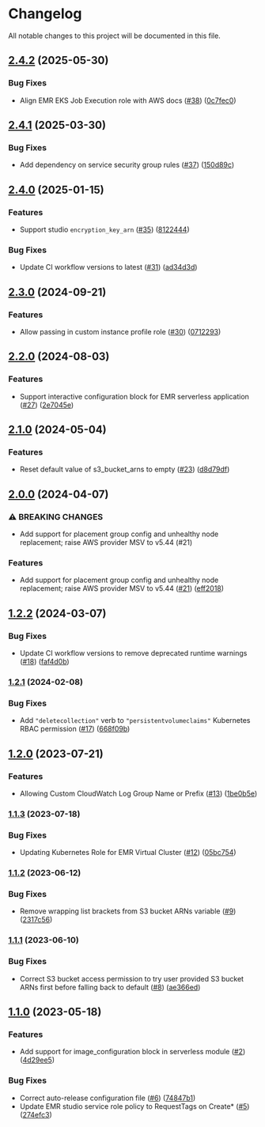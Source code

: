 # Changelog

All notable changes to this project will be documented in this file.

## [2.4.2](https://github.com/terraform-aws-modules/terraform-aws-emr/compare/v2.4.1...v2.4.2) (2025-05-30)


### Bug Fixes

* Align EMR EKS Job Execution role with AWS docs ([#38](https://github.com/terraform-aws-modules/terraform-aws-emr/issues/38)) ([0c7fec0](https://github.com/terraform-aws-modules/terraform-aws-emr/commit/0c7fec0f78534e20c64fb14120d49af8efc335bb))

## [2.4.1](https://github.com/terraform-aws-modules/terraform-aws-emr/compare/v2.4.0...v2.4.1) (2025-03-30)


### Bug Fixes

* Add dependency on service security group rules ([#37](https://github.com/terraform-aws-modules/terraform-aws-emr/issues/37)) ([150d89c](https://github.com/terraform-aws-modules/terraform-aws-emr/commit/150d89c2b471376190e59adac10b99b0cdfa212d))

## [2.4.0](https://github.com/terraform-aws-modules/terraform-aws-emr/compare/v2.3.0...v2.4.0) (2025-01-15)


### Features

* Support studio `encryption_key_arn` ([#35](https://github.com/terraform-aws-modules/terraform-aws-emr/issues/35)) ([8122444](https://github.com/terraform-aws-modules/terraform-aws-emr/commit/81224444712633533d40dc951e888357a46ffe57))


### Bug Fixes

* Update CI workflow versions to latest ([#31](https://github.com/terraform-aws-modules/terraform-aws-emr/issues/31)) ([ad34d3d](https://github.com/terraform-aws-modules/terraform-aws-emr/commit/ad34d3d55581d51dff978d936d8ebc261f39e646))

## [2.3.0](https://github.com/terraform-aws-modules/terraform-aws-emr/compare/v2.2.0...v2.3.0) (2024-09-21)


### Features

* Allow passing in custom instance profile role ([#30](https://github.com/terraform-aws-modules/terraform-aws-emr/issues/30)) ([0712293](https://github.com/terraform-aws-modules/terraform-aws-emr/commit/0712293bce835f099d5bc43e45320bc23eb5eacd))

## [2.2.0](https://github.com/terraform-aws-modules/terraform-aws-emr/compare/v2.1.0...v2.2.0) (2024-08-03)


### Features

* Support interactive configuration block for EMR serverless application ([#27](https://github.com/terraform-aws-modules/terraform-aws-emr/issues/27)) ([2e7045e](https://github.com/terraform-aws-modules/terraform-aws-emr/commit/2e7045e99ee36bb93be4036388f01bbf4fcdbcdd))

## [2.1.0](https://github.com/terraform-aws-modules/terraform-aws-emr/compare/v2.0.0...v2.1.0) (2024-05-04)


### Features

* Reset default value of s3_bucket_arns to empty ([#23](https://github.com/terraform-aws-modules/terraform-aws-emr/issues/23)) ([d8d79df](https://github.com/terraform-aws-modules/terraform-aws-emr/commit/d8d79df4dfe1c590c369ebb939a9e262de6cd42a))

## [2.0.0](https://github.com/terraform-aws-modules/terraform-aws-emr/compare/v1.2.2...v2.0.0) (2024-04-07)


### ⚠ BREAKING CHANGES

* Add support for placement group config and unhealthy node replacement; raise AWS provider MSV to v5.44 (#21)

### Features

* Add support for placement group config and unhealthy node replacement; raise AWS provider MSV to v5.44 ([#21](https://github.com/terraform-aws-modules/terraform-aws-emr/issues/21)) ([eff2018](https://github.com/terraform-aws-modules/terraform-aws-emr/commit/eff2018e7aeffdd260c21b9251275fa8342c34de))

## [1.2.2](https://github.com/terraform-aws-modules/terraform-aws-emr/compare/v1.2.1...v1.2.2) (2024-03-07)


### Bug Fixes

* Update CI workflow versions to remove deprecated runtime warnings ([#18](https://github.com/terraform-aws-modules/terraform-aws-emr/issues/18)) ([faf4d0b](https://github.com/terraform-aws-modules/terraform-aws-emr/commit/faf4d0bfc218bc70d2124bed5e52780bb0856c2d))

### [1.2.1](https://github.com/terraform-aws-modules/terraform-aws-emr/compare/v1.2.0...v1.2.1) (2024-02-08)


### Bug Fixes

* Add `"deletecollection"` verb to `"persistentvolumeclaims"` Kubernetes RBAC permission ([#17](https://github.com/terraform-aws-modules/terraform-aws-emr/issues/17)) ([668f09b](https://github.com/terraform-aws-modules/terraform-aws-emr/commit/668f09bcb2eb3dbac1be59648f00a4a7acbf832f))

## [1.2.0](https://github.com/terraform-aws-modules/terraform-aws-emr/compare/v1.1.3...v1.2.0) (2023-07-21)


### Features

* Allowing Custom CloudWatch Log Group Name or Prefix ([#13](https://github.com/terraform-aws-modules/terraform-aws-emr/issues/13)) ([1be0b5e](https://github.com/terraform-aws-modules/terraform-aws-emr/commit/1be0b5e325f6ac458773c7eddc469397b57795a5))

### [1.1.3](https://github.com/terraform-aws-modules/terraform-aws-emr/compare/v1.1.2...v1.1.3) (2023-07-18)


### Bug Fixes

* Updating Kubernetes Role for EMR Virtual Cluster ([#12](https://github.com/terraform-aws-modules/terraform-aws-emr/issues/12)) ([05bc754](https://github.com/terraform-aws-modules/terraform-aws-emr/commit/05bc754beddd0156271f05ccfd8702b9a6ba07b2))

### [1.1.2](https://github.com/terraform-aws-modules/terraform-aws-emr/compare/v1.1.1...v1.1.2) (2023-06-12)


### Bug Fixes

* Remove wrapping list brackets from S3 bucket ARNs variable ([#9](https://github.com/terraform-aws-modules/terraform-aws-emr/issues/9)) ([2317c56](https://github.com/terraform-aws-modules/terraform-aws-emr/commit/2317c56f9b6715224af6eba4e7fe54ec0f0d4217))

### [1.1.1](https://github.com/terraform-aws-modules/terraform-aws-emr/compare/v1.1.0...v1.1.1) (2023-06-10)


### Bug Fixes

* Correct S3 bucket access permission to try user provided S3 bucket ARNs first before falling back to default ([#8](https://github.com/terraform-aws-modules/terraform-aws-emr/issues/8)) ([ae366ed](https://github.com/terraform-aws-modules/terraform-aws-emr/commit/ae366ed81939a06a00c843edbf01097edee2353a))

## [1.1.0](https://github.com/terraform-aws-modules/terraform-aws-emr/compare/v1.0.0...v1.1.0) (2023-05-18)


### Features

* Add support for image_configuration block in serverless module ([#2](https://github.com/terraform-aws-modules/terraform-aws-emr/issues/2)) ([4d29ee5](https://github.com/terraform-aws-modules/terraform-aws-emr/commit/4d29ee518322bffe48a3bc6fb096b3fe929b4eb0))


### Bug Fixes

* Correct auto-release configuration file ([#6](https://github.com/terraform-aws-modules/terraform-aws-emr/issues/6)) ([74847b1](https://github.com/terraform-aws-modules/terraform-aws-emr/commit/74847b1dce3058d43e0a50affcf03fefee06a236))
* Update EMR studio service role policy to RequestTags on Create* ([#5](https://github.com/terraform-aws-modules/terraform-aws-emr/issues/5)) ([274efc3](https://github.com/terraform-aws-modules/terraform-aws-emr/commit/274efc33cb7b251778019a66e9eed62b58722c8b))
